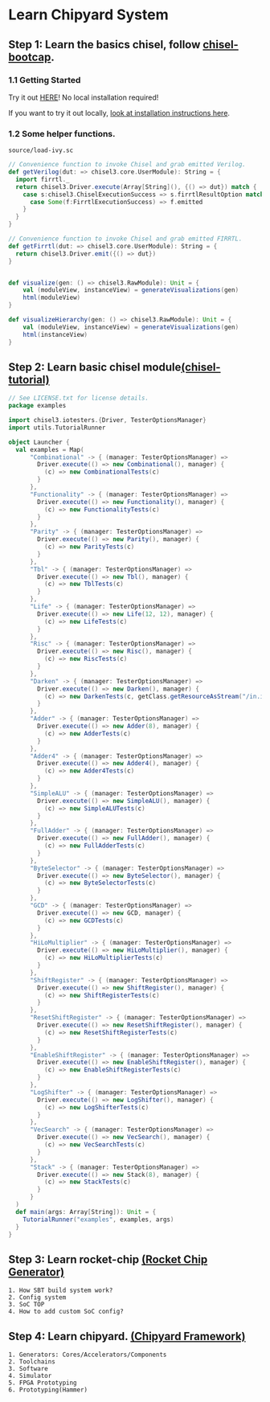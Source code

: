# Learn Chipyard System

## Step 1: Learn the basics chisel, follow [chisel-bootcap](https://mybinder.org/v2/gh/freechipsproject/chisel-bootcamp/master).


### 1.1 Getting Started

Try it out [HERE](https://mybinder.org/v2/gh/freechipsproject/chisel-bootcamp/master)! No local installation required!

If you want to try it out locally, [look at installation instructions here](Install.md).


### 1.2 Some helper functions.

    source/load-ivy.sc

```scala
// Convenience function to invoke Chisel and grab emitted Verilog.
def getVerilog(dut: => chisel3.core.UserModule): String = {
  import firrtl._
  return chisel3.Driver.execute(Array[String](), {() => dut}) match {
    case s:chisel3.ChiselExecutionSuccess => s.firrtlResultOption match {
      case Some(f:FirrtlExecutionSuccess) => f.emitted
    }
  }
}

// Convenience function to invoke Chisel and grab emitted FIRRTL.
def getFirrtl(dut: => chisel3.core.UserModule): String = {
  return chisel3.Driver.emit({() => dut})
}


def visualize(gen: () => chisel3.RawModule): Unit = {
    val (moduleView, instanceView) = generateVisualizations(gen)
    html(moduleView)
}

def visualizeHierarchy(gen: () => chisel3.RawModule): Unit = {
    val (moduleView, instanceView) = generateVisualizations(gen)
    html(instanceView)
}

```

## Step 2: Learn basic chisel module[(chisel-tutorial)](https://github.com/ucb-bar/chisel-tutorial)

```scala
// See LICENSE.txt for license details.
package examples

import chisel3.iotesters.{Driver, TesterOptionsManager}
import utils.TutorialRunner

object Launcher {
  val examples = Map(
      "Combinational" -> { (manager: TesterOptionsManager) =>
        Driver.execute(() => new Combinational(), manager) {
          (c) => new CombinationalTests(c)
        }
      },
      "Functionality" -> { (manager: TesterOptionsManager) =>
        Driver.execute(() => new Functionality(), manager) {
          (c) => new FunctionalityTests(c)
        }
      },
      "Parity" -> { (manager: TesterOptionsManager) =>
        Driver.execute(() => new Parity(), manager) {
          (c) => new ParityTests(c)
        }
      },
      "Tbl" -> { (manager: TesterOptionsManager) =>
        Driver.execute(() => new Tbl(), manager) {
          (c) => new TblTests(c)
        }
      },
      "Life" -> { (manager: TesterOptionsManager) =>
        Driver.execute(() => new Life(12, 12), manager) {
          (c) => new LifeTests(c)
        }
      },
      "Risc" -> { (manager: TesterOptionsManager) =>
        Driver.execute(() => new Risc(), manager) {
          (c) => new RiscTests(c)
        }
      },
      "Darken" -> { (manager: TesterOptionsManager) =>
        Driver.execute(() => new Darken(), manager) {
          (c) => new DarkenTests(c, getClass.getResourceAsStream("/in.im24"), "o" + "u,t.im24")
        }
      },
      "Adder" -> { (manager: TesterOptionsManager) =>
        Driver.execute(() => new Adder(8), manager) {
          (c) => new AdderTests(c)
        }
      },
      "Adder4" -> { (manager: TesterOptionsManager) =>
        Driver.execute(() => new Adder4(), manager) {
          (c) => new Adder4Tests(c)
        }
      },
      "SimpleALU" -> { (manager: TesterOptionsManager) =>
        Driver.execute(() => new SimpleALU(), manager) {
          (c) => new SimpleALUTests(c)
        }
      },
      "FullAdder" -> { (manager: TesterOptionsManager) =>
        Driver.execute(() => new FullAdder(), manager) {
          (c) => new FullAdderTests(c)
        }
      },
      "ByteSelector" -> { (manager: TesterOptionsManager) =>
        Driver.execute(() => new ByteSelector(), manager) {
          (c) => new ByteSelectorTests(c)
        }
      },
      "GCD" -> { (manager: TesterOptionsManager) =>
        Driver.execute(() => new GCD, manager) {
          (c) => new GCDTests(c)
        }
      },
      "HiLoMultiplier" -> { (manager: TesterOptionsManager) =>
        Driver.execute(() => new HiLoMultiplier(), manager) {
          (c) => new HiLoMultiplierTests(c)
        }
      },
      "ShiftRegister" -> { (manager: TesterOptionsManager) =>
        Driver.execute(() => new ShiftRegister(), manager) {
          (c) => new ShiftRegisterTests(c)
        }
      },
      "ResetShiftRegister" -> { (manager: TesterOptionsManager) =>
        Driver.execute(() => new ResetShiftRegister(), manager) {
          (c) => new ResetShiftRegisterTests(c)
        }
      },
      "EnableShiftRegister" -> { (manager: TesterOptionsManager) =>
        Driver.execute(() => new EnableShiftRegister(), manager) {
          (c) => new EnableShiftRegisterTests(c)
        }
      },
      "LogShifter" -> { (manager: TesterOptionsManager) =>
        Driver.execute(() => new LogShifter(), manager) {
          (c) => new LogShifterTests(c)
        }
      },
      "VecSearch" -> { (manager: TesterOptionsManager) =>
        Driver.execute(() => new VecSearch(), manager) {
          (c) => new VecSearchTests(c)
        }
      },
      "Stack" -> { (manager: TesterOptionsManager) =>
        Driver.execute(() => new Stack(8), manager) {
          (c) => new StackTests(c)
        }
      }
  )
  def main(args: Array[String]): Unit = {
    TutorialRunner("examples", examples, args)
  }
}
```

## Step 3: Learn rocket-chip [(Rocket Chip Generator)](https://github.com/chipsalliance/rocket-chip)

    1. How SBT build system work?
    2. Config system
    3. SoC TOP
    4. How to add custom SoC config?


## Step 4: Learn chipyard. [(Chipyard Framework)](https://github.com/ucb-bar/chipyard.git)

    1. Generators: Cores/Accelerators/Components
    2. Toolchains
    3. Software
    4. Simulator
    5. FPGA Prototyping
    6. Prototyping(Hammer)
